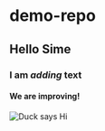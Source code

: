 # demo-repo
## Hello Sime
### I am _adding_ text
#### We are improving! 

![Duck says Hi](https://www.dhresource.com/albu_392929040_00/1.0x0.jpg)